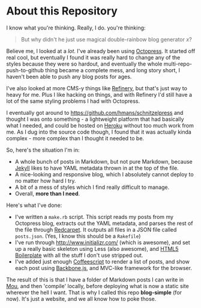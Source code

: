 About this Repository
====

I know what you're thinking. Really, I do. you're thinking:

> But why didn't he just use magical double-rainbow blog generator _x_?

Believe me, I looked at a _lot_. I've already been using [Octopress](http://octopress.org). It started off real cool, but eventually I found it was really hard to change any of the styles because they were so hardout, and eventually the whole multi-repo-push-to-github thing became a complete mess, and long story short, I haven't been able to push any blog posts for ages.

I've also looked at more CMS-y things like [Refinery](http://refinerycms.com), but that's just way to heavy for me. Plus I like hacking on things, and with Refinery I'd still have a lot of the same styling problems I had with Octopress. 

I eventually got around to https://github.com/hmans/schnitzelpress and thought I was onto something - a lightweight platform that had basically what I needed, and could be hosted on [Heroku](http://heroku.com) without too much work from me. As I dug into the source code though, I found that it was actually kinda complex - more complex than I thought it needed to be. 

So, here's the situation I'm in:

* A whole bunch of posts in Markdown, but not pure Markdown, because [Jekyll](https://github.com/mojombo/jekyll) likes to have YAML metadata thrown in at the top of the file.
* A nice-looking and responsive blog, which I absolutely cannot deploy to no matter how hard I try.
* A bit of a mess of styles which I find really difficult to manage.
* Overall, **more than I need**.

Here's what I've done:

* I've written a `make.rb` script. This script reads my posts from my Octopress blog, extracts out the YAML metadata, and parses the rest of the file through [Redcarpet](https://github.com/tanoku/redcarpet). It outputs all files in a JSON file called `posts.json`. (Yes, I know this should be a `Rakefile`)
* I've run through http://www.initializr.com/ (which is awesome), and set up a really basic skeleton using Less (also awesome), and [HTML5 Boilerplate](http://html5boilerplate.com/) with all the stuff I don't use stripped out.
* I've added just enough [Coffeescript](http://coffeescript.org) to render a list of posts, and show each post using [Backbone.js](http://documentcloud.github.com/backbone/), and MVC-like framework for the browser.

The result of this is that I have a folder of Markdown posts I can write in [Mou](http://mouapp.com/), and then 'compile' locally, before deploying what is now a static site wherever the hell I want. That is why I called this repo **blog-simple** (for now). It's just a website, and we all know how to poke those.